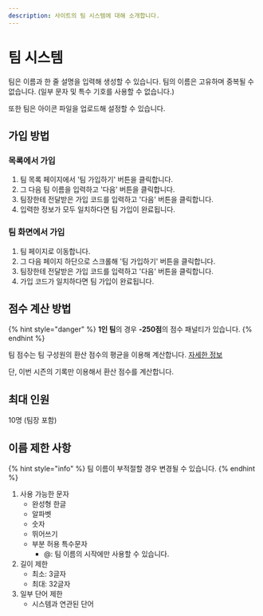 ```yaml
---
description: 사이트의 팀 시스템에 대해 소개합니다.
---
```


# 팀 시스템

팀은 이름과 한 줄 설명을 입력해 생성할 수 있습니다. 팀의 이름은 고유하며 중복될 수 없습니다. (일부 문자 및 특수 기호를 사용할 수 없습니다.)

또한 팀은 아이콘 파일을 업로드해 설정할 수 있습니다.

## 가입 방법

### 목록에서 가입

1. 팀 목록 페이지에서 '팀 가입하기' 버튼을 클릭합니다.
2. 그 다음 팀 이름을 입력하고 '다음' 버튼을 클릭합니다.
3. 팀장한테 전달받은 가입 코드를 입력하고 '다음' 버튼을 클릭합니다.
4. 입력한 정보가 모두 일치하다면 팀 가입이 완료됩니다.

### 팀 화면에서 가입

1. 팀 페이지로 이동합니다.
2. 그 다음 페이지 하단으로 스크롤해 '팀 가입하기' 버튼을 클릭합니다.
3. 팀장한테 전달받은 가입 코드를 입력하고 '다음' 버튼을 클릭합니다.
4. 가입 코드가 일치하다면 팀 가입이 완료됩니다.

## 점수 계산 방법

{% hint style="danger" %}
**1인 팀**의 경우 **-250점**의 점수 패널티가 있습니다.
{% endhint %}

팀 점수는 팀 구성원의 환산 점수의 평균을 이용해 계산합니다. [자세한 정보](https://docs.hard-archive.com/rules/ranking#a)

단, 이번 시즌의 기록만 이용해서 환산 점수를 계산합니다.

## 최대 인원

10명 (팀장 포함)

## 이름 제한 사항

{% hint style="info" %}
팀 이름이 부적절할 경우 변경될 수 있습니다.
{% endhint %}

1. 사용 가능한 문자
    - 완성형 한글
    - 알파벳
    - 숫자
    - 뛰어쓰기
    - 부분 허용 특수문자
        - @: 팀 이름의 시작에만 사용할 수 있습니다.
2. 길이 제한
    - 최소: 3글자
    - 최대: 32글자
3. 일부 단어 제한
    - 시스템과 연관된 단어
